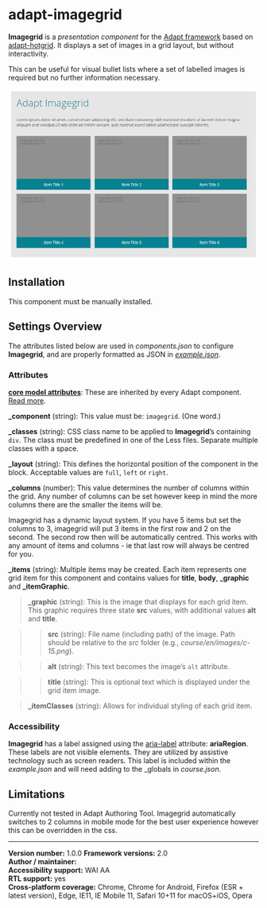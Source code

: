 # adapt-imagegrid

**Imagegrid** is a *presentation component* for the [Adapt framework](https://github.com/adaptlearning/adapt_framework) based on [adapt-hotgrid](https://github.com/cgkineo/adapt-hotgrid). It displays a set of images in a grid layout, but without interactivity. 

This can be useful for visual bullet lists where a set of labelled images is required but no further information necessary.

![imagegrid](https://raw.githubusercontent.com/chrisgillison/shared-assets/master/imagegrid.gif)   

## Installation
This component must be manually installed.

## Settings Overview

The attributes listed below are used in *components.json* to configure **Imagegrid**, and are properly formatted as JSON in [*example.json*](https://github.com/chrisgillison/adapt-imagegrid/blob/master/example.json). 

### Attributes

[**core model attributes**](https://github.com/adaptlearning/adapt_framework/wiki/Core-model-attributes): These are inherited by every Adapt component. [Read more](https://github.com/adaptlearning/adapt_framework/wiki/Core-model-attributes).

**_component** (string): This value must be: `imagegrid`. (One word.)

**\_classes** (string): CSS class name to be applied to **Imagegrid**’s containing `div`. The class must be predefined in one of the Less files. Separate multiple classes with a space.

**\_layout** (string): This defines the horizontal position of the component in the block. Acceptable values are `full`, `left` or `right`.

**\_columns** (number): This value determines the number of columns within the grid. Any number of columns can be set however keep in mind the more columns there are the smaller the items will be.

Imagegrid has a dynamic layout system. If you have 5 items but set the columns to 3, imagegrid will put 3 items in the first row and 2 on the second. The second row then will be automatically centred. This works with any amount of items and columns - ie that last row will always be centred for you.

**\_items** (string): Multiple items may be created. Each item represents one grid item for this component and contains values for **title**, **body**, **\_graphic** and **\_itemGraphic**. 

>**\_graphic** (string): This is the image that displays for each grid item. This graphic requires three state **src** values, with additional values **alt** and **title**.

>>**src** (string): File name (including path) of the image. Path should be relative to the *src* folder (e.g., *course/en/images/c-15.png*).

>>**alt** (string): This text becomes the image’s `alt` attribute.

>>**title** (string): This is optional text which is displayed under the grid item image.

>**\_itemClasses** (string): Allows for individual styling of each grid item.


### Accessibility
**Imagegrid** has a label assigned using the [aria-label](https://github.com/adaptlearning/adapt_framework/wiki/Aria-Labels) attribute: **ariaRegion**. These labels are not visible elements. They are utilized by assistive technology such as screen readers. This label is included within the *example.json* and will need adding to the _globals in *course.json*.

## Limitations
Currently not tested in Adapt Authoring Tool.
Imagegrid automatically switches to 2 columns in mobile mode for the best user experience however this can be overridden in the css.

----------------------------
**Version number:**  1.0.0
**Framework versions:**  2.0     
**Author / maintainer:**   
**Accessibility support:** WAI AA   
**RTL support:** yes  
**Cross-platform coverage:** Chrome, Chrome for Android, Firefox (ESR + latest version), Edge, IE11, IE Mobile 11, Safari 10+11 for macOS+iOS, Opera 
